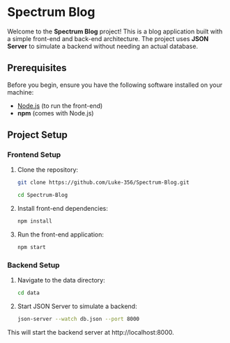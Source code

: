 # Spectrum Blog

Welcome to the **Spectrum Blog** project! This is a blog application built with a simple front-end and back-end architecture. The project uses **JSON Server** to simulate a backend without needing an actual database.

## Prerequisites

Before you begin, ensure you have the following software installed on your machine:

- [Node.js](https://nodejs.org/) (to run the front-end)
- **npm** (comes with Node.js)

## Project Setup

### Frontend Setup

1. Clone the repository:

   ```bash
   git clone https://github.com/Luke-356/Spectrum-Blog.git
   ```
   ```bash
   cd Spectrum-Blog

2. Install front-end dependencies:

   ```bash
   npm install

3. Run the front-end application:

   ```bash
   npm start

### Backend Setup

1. Navigate to the data directory:
   ```bash
   cd data

2. Start JSON Server to simulate a backend:
   ```bash
   json-server --watch db.json --port 8000

This will start the backend server at http://localhost:8000. 
